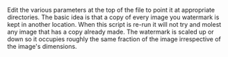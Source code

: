 Edit the various parameters at the top of the file to point it at appropriate directories.  The basic idea is that a copy of every image you watermark is kept in another location.  When this script is re-run it will not try and molest any image that has a copy already made.  The watermark is scaled up or down so it occupies roughly the same fraction of the image irrespective of the image's dimensions.
